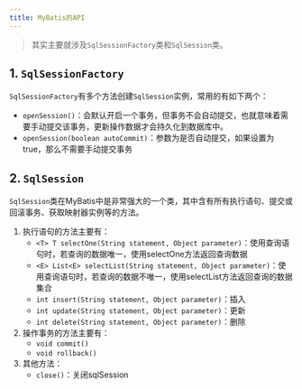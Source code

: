 ```yaml
---
title: MyBatis的API
---
```


> 其实主要就涉及`SqlSessionFactory`类和`SqlSession`类。

## 1. `SqlSessionFactory`

`SqlSessionFactory`有多个方法创建`SqlSession`实例，常用的有如下两个：

- `openSession()`：会默认开启一个事务，但事务不会自动提交，也就意味着需要手动提交该事务，更新操作数据才会持久化到数据库中。
- `openSession(boolean autoCommit)`：参数为是否自动提交，如果设置为true，那么不需要手动提交事务

## 2. `SqlSession`

`SqlSession`类在MyBatis中是非常强大的一个类，其中含有所有执行语句、提交或回滚事务、获取映射器实例等的方法。

1. 执行语句的方法主要有：
    - `<T> T selectOne(String statement, Object parameter)`：使用查询语句时，若查询的数据唯一，使用selectOne方法返回查询数据
    - `<E> List<E> selectList(String statement, Object parameter)`：使用查询语句时，若查询的数据不唯一，使用selectList方法返回查询的数据集合
    - `int insert(String statement, Object parameter)`：插入
    - `int update(String statement, Object parameter)`：更新
    - `int delete(String statement, Object parameter)`：删除
2. 操作事务的方法主要有：
    - `void commit()`
    - `void rollback()`
3. 其他方法：
    - `close()`：关闭sqlSession

